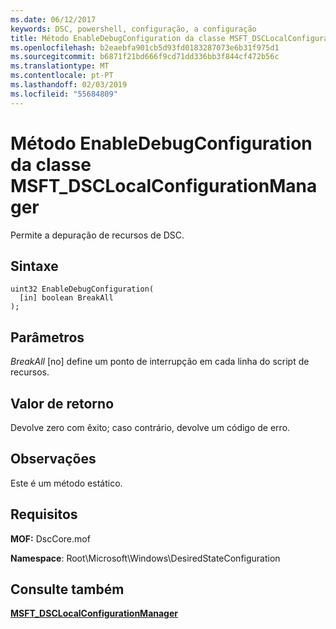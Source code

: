 ```yaml
---
ms.date: 06/12/2017
keywords: DSC, powershell, configuração, a configuração
title: Método EnableDebugConfiguration da classe MSFT_DSCLocalConfigurationManager
ms.openlocfilehash: b2eaebfa901cb5d93fd0183287073e6b31f975d1
ms.sourcegitcommit: b6871f21bd666f9cd71dd336bb3f844cf472b56c
ms.translationtype: MT
ms.contentlocale: pt-PT
ms.lasthandoff: 02/03/2019
ms.locfileid: "55684809"
---
```

# <a name="enabledebugconfiguration-method-of-the-msftdsclocalconfigurationmanager-class"></a>Método EnableDebugConfiguration da classe MSFT_DSCLocalConfigurationManager

Permite a depuração de recursos de DSC.

## <a name="syntax"></a>Sintaxe

```mof
uint32 EnableDebugConfiguration(
  [in] boolean BreakAll
);
```

## <a name="parameters"></a>Parâmetros

*BreakAll* \[no\] define um ponto de interrupção em cada linha do script de recursos.

## <a name="return-value"></a>Valor de retorno

Devolve zero com êxito; caso contrário, devolve um código de erro.

## <a name="remarks"></a>Observações

Este é um método estático.

## <a name="requirements"></a>Requisitos

**MOF:** DscCore.mof

**Namespace**: Root\Microsoft\Windows\DesiredStateConfiguration

## <a name="see-also"></a>Consulte também

[**MSFT_DSCLocalConfigurationManager**](msft-dsclocalconfigurationmanager.md)